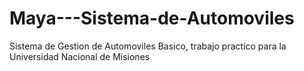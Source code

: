 Maya---Sistema-de-Automoviles
=============================

Sistema de Gestion de Automoviles Basico, trabajo practico para la Universidad Nacional de Misiones